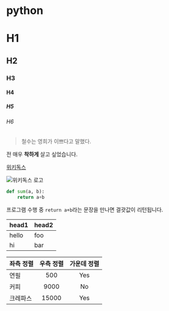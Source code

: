 # python

# H1
## H2
### H3
#### H4
##### H5
###### H6

> 철수는 영희가 이쁘다고 말했다.

전 매우 **착하게** 살고 싶었습니다.

[위키독스](http://wikidocs.net)

![위키독스 로고](http://wikidocs.net/images/book/wikidocs.png)

```python
def sum(a, b):
    return a+b
```


프로그램 수행 중 `return a+b`라는 문장을 만나면 결괏값이 리턴됩니다.



head1 | head2
------|-------
hello | foo
hi    | bar

좌측 정렬 | 우측 정렬 | 가운데 정렬
:------ |:------:|:------:
연필 | 500 | Yes
커피 | 9000 | No
크레파스 | 15000 | Yes